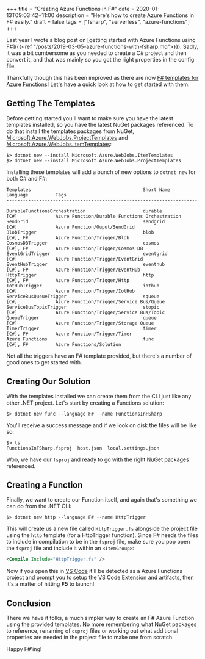 +++
title = "Creating Azure Functions in F#"
date = 2020-01-13T09:03:42+11:00
description = "Here's how to create Azure Functions in F# easily."
draft = false
tags = ["fsharp", "serverless", "azure-functions"]
+++

Last year I wrote a blog post on [getting started with Azure Functions using F#]({{<ref "/posts/2019-03-05-azure-functions-with-fsharp.md">}}). Sadly, it was a bit cumbersome as you needed to create a C# project and then convert it, and that was mainly so you got the right properties in the config file.

Thankfully though this has been improved as there are now [F# templates for Azure Functions](https://github.com/Azure/azure-functions-templates)! Let's have a quick look at how to get started with them.

## Getting The Templates

Before getting started you'll want to make sure you have the latest templates installed, so you have the latest NuGet packages referenced. To do that install the templates packages from NuGet, [Microsoft.Azure.WebJobs.ProjectTemplates](https://www.nuget.org/packages/Microsoft.Azure.WebJobs.ProjectTemplates/) and [Microsoft.Azure.WebJobs.ItemTemplates](https://www.nuget.org/packages/Microsoft.Azure.WebJobs.ItemTemplates/):

```
$> dotnet new --install Microsoft.Azure.WebJobs.ItemTemplates
$> dotnet new --install Microsoft.Azure.WebJobs.ProjectTemplates
```

Installing these templates will add a bunch of new options to `dotnet new` for both C# and F#:

```
Templates                                         Short Name               Language          Tags
-------------------------------------------------------------------------------------------------------------------------------------------
DurableFunctionsOrchestration                     durable                  [C#]              Azure Function/Durable Functions Orchestration
SendGrid                                          sendgrid                 [C#]              Azure Function/Ouput/SendGrid
BlobTrigger                                       blob                     [C#], F#          Azure Function/Trigger/Blob
CosmosDBTrigger                                   cosmos                   [C#], F#          Azure Function/Trigger/Cosmos DB
EventGridTrigger                                  eventgrid                [C#]              Azure Function/Trigger/EventGrid
EventHubTrigger                                   eventhub                 [C#], F#          Azure Function/Trigger/EventHub
HttpTrigger                                       http                     [C#], F#          Azure Function/Trigger/Http
IotHubTrigger                                     iothub                   [C#]              Azure Function/Trigger/IotHub
ServiceBusQueueTrigger                            squeue                   [C#]              Azure Function/Trigger/Service Bus/Queue
ServiceBusTopicTrigger                            stopic                   [C#]              Azure Function/Trigger/Service Bus/Topic
QueueTrigger                                      queue                    [C#]              Azure Function/Trigger/Storage Queue
TimerTrigger                                      timer                    [C#], F#          Azure Function/Trigger/Timer
Azure Functions                                   func                     [C#], F#          Azure Functions/Solution
```

Not all the triggers have an F# template provided, but there's a number of good ones to get started with.

## Creating Our Solution

With the templates installed we can create them from the CLI just like any other .NET project. Let's start by creating a Functions solution:

```
$> dotnet new func --language F# --name FunctionsInFSharp
```

You'll receive a success message and if we look on disk the files will be like so:

```
$> ls
FunctionsInFSharp.fsproj  host.json  local.settings.json
```

Woo, we have our `fsproj` and ready to go with the right NuGet packages referenced.

## Creating a Function

Finally, we want to create our Function itself, and again that's something we can do from the .NET CLI:

```
$> dotnet new http --language F# --name HttpTrigger
```

This will create us a new file called `HttpTrigger.fs` alongside the project file using the `http` template (for a HttpTrigger function). Since F# needs the files to include in compilation to be in the `fsproj` file, make sure you pop open the `fsproj` file and include it within an `<ItemGroup>`:

```xml
<Compile Include="HttpTrigger.fs" />
```

Now if you open this in [VS Code](https://code.visualstudio.com/?{{<cda>}}) it'll be detected as a Azure Functions project and prompt you to setup the VS Code Extension and artifacts, then it's a matter of hitting **F5** to launch!

## Conclusion

There we have it folks, a much simpler way to create an F# Azure Function using the provided templates. No more remembering what NuGet packages to reference, renaming of `csproj` files or working out what additional properties are needed in the project file to make one from scratch.

Happy F#'ing!
